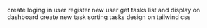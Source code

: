 create
loging in user
register new user
get tasks list and display on dashboard
create new task
sorting tasks
design on tailwind css
